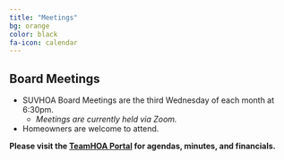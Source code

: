 ```yaml
---
title: "Meetings"
bg: orange
color: black
fa-icon: calendar
---
```


## Board Meetings
- SUVHOA Board Meetings are the third Wednesday of each month at 6:30pm.
  * *Meetings are currently held via Zoom.*
- Homeowners are welcome to attend.

**Please visit the [TeamHOA Portal](https://teamhoa.com) for agendas, minutes, and financials.**
